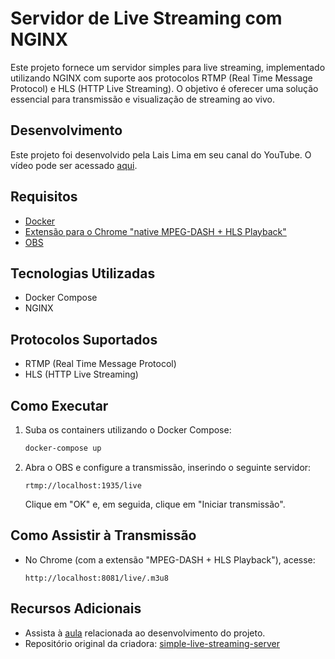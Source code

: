 # Servidor de Live Streaming com NGINX

Este projeto fornece um servidor simples para live streaming, implementado utilizando NGINX com suporte aos protocolos RTMP (Real Time Message Protocol) e HLS (HTTP Live Streaming). O objetivo é oferecer uma solução essencial para transmissão e visualização de streaming ao vivo.

## Desenvolvimento

Este projeto foi desenvolvido pela Lais Lima em seu canal do YouTube. O vídeo pode ser acessado [aqui](https://youtu.be/CrEzeBwLZPU).

## Requisitos

- [Docker](https://www.docker.com/)
- [Extensão para o Chrome "native MPEG-DASH + HLS Playback"](https://chromewebstore.google.com/detail/native-mpeg-dash-+-hls-pl/cjfbmleiaobegagekpmlhmaadepdeedn)
- [OBS](https://obsproject.com/pt-br/download)

## Tecnologias Utilizadas

- Docker Compose
- NGINX

## Protocolos Suportados

- RTMP (Real Time Message Protocol)
- HLS (HTTP Live Streaming)

## Como Executar

1. Suba os containers utilizando o Docker Compose:

    ```bash
    docker-compose up 
    ```

2. Abra o OBS e configure a transmissão, inserindo o seguinte servidor:

    ```
    rtmp://localhost:1935/live
    ```

    Clique em "OK" e, em seguida, clique em "Iniciar transmissão".

## Como Assistir à Transmissão

- No Chrome (com a extensão "MPEG-DASH + HLS Playback"), acesse:

    ```
    http://localhost:8081/live/.m3u8
    ```

## Recursos Adicionais

- Assista à [aula](https://youtu.be/CrEzeBwLZPU) relacionada ao desenvolvimento do projeto.
- Repositório original da criadora: [simple-live-streaming-server](https://github.com/lalizita/simple-live-streaming-server)
